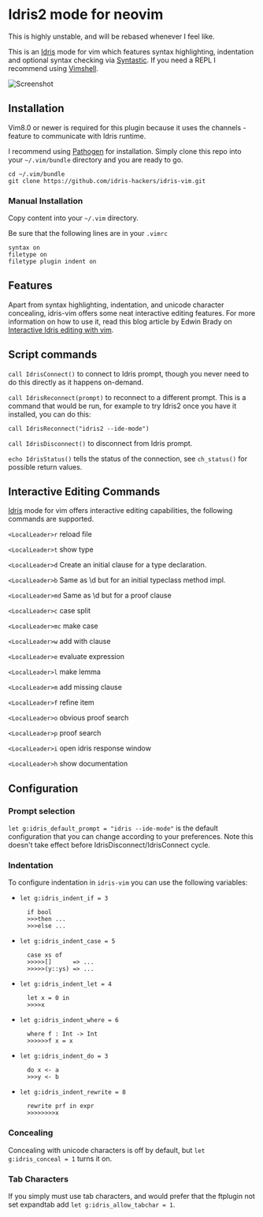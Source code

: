Idris2 mode for neovim
======================

This is highly unstable, and will be rebased whenever I feel like.

This is an [Idris][] mode for vim which features syntax highlighting, indentation
and optional syntax checking via [Syntastic][]. If you need a REPL I recommend using
[Vimshell][].

![Screenshot](http://raichoo.github.io/images/vim.png)

## Installation

Vim8.0 or newer is required for this plugin because it uses the channels -feature
to communicate with Idris runtime.

I recommend using [Pathogen][] for installation. Simply clone
this repo into your `~/.vim/bundle` directory and you are ready to go.

    cd ~/.vim/bundle
    git clone https://github.com/idris-hackers/idris-vim.git

### Manual Installation

Copy content into your `~/.vim` directory.

Be sure that the following lines are in your
`.vimrc`


    syntax on
    filetype on
    filetype plugin indent on

## Features

Apart from syntax highlighting, indentation, and unicode character concealing,
idris-vim offers some neat interactive editing features. For more information on
how to use it, read this blog article by Edwin Brady on [Interactive Idris editing with vim][].

## Script commands

`call IdrisConnect()` to connect to Idris prompt,
though you never need to do this directly as it happens on-demand.

`call IdrisReconnect(prompt)` to reconnect to a different prompt.
This is a command that would be run,
for example to try Idris2 once you have it installed, you can do this:

    call IdrisReconnect("idris2 --ide-mode")

`call IdrisDisconnect()` to disconnect from Idris prompt.

`echo IdrisStatus()` tells the status of the connection,
see `ch_status()` for possible return values.

## Interactive Editing Commands

[Idris][] mode for vim offers interactive editing capabilities, the following
commands are supported.

`<LocalLeader>r` reload file

`<LocalLeader>t` show type

`<LocalLeader>d` Create an initial clause for a type declaration.

`<LocalLeader>b` Same as \d but for an initial typeclass method impl.

`<LocalLeader>md` Same as \d but for a proof clause

`<LocalLeader>c` case split

`<LocalLeader>mc` make case

`<LocalLeader>w` add with clause

`<LocalLeader>e` evaluate expression

`<LocalLeader>l` make lemma

`<LocalLeader>m` add missing clause

`<LocalLeader>f` refine item

`<LocalLeader>o` obvious proof search

`<LocalLeader>p` proof search

`<LocalLeader>i` open idris response window

`<LocalLeader>h` show documentation

## Configuration

### Prompt selection

`let g:idris_default_prompt = "idris --ide-mode"` is the default configuration
that you can change according to your preferences.
Note this doesn't take effect before IdrisDisconnect/IdrisConnect cycle.

### Indentation

To configure indentation in `idris-vim` you can use the following variables:

* `let g:idris_indent_if = 3`

        if bool
        >>>then ...
        >>>else ...

* `let g:idris_indent_case = 5`

        case xs of
        >>>>>[]      => ...
        >>>>>(y::ys) => ...

* `let g:idris_indent_let = 4`

        let x = 0 in
        >>>>x

* `let g:idris_indent_where = 6`

        where f : Int -> Int
        >>>>>>f x = x

* `let g:idris_indent_do = 3`

        do x <- a
        >>>y <- b

* `let g:idris_indent_rewrite = 8`

        rewrite prf in expr
        >>>>>>>>x

### Concealing

Concealing with unicode characters is off by default, but `let g:idris_conceal = 1` turns it on.

### Tab Characters

If you simply must use tab characters, and would prefer that the ftplugin not set expandtab add `let g:idris_allow_tabchar = 1`.


[Idris]: http://www.idris-lang.org
[Syntastic]: https://github.com/scrooloose/syntastic
[Vimshell]: https://github.com/Shougo/vimshell.vim
[Pathogen]: https://github.com/tpope/vim-pathogen
[Interactive Idris editing with vim]: http://edwinb.wordpress.com/2013/10/28/interactive-idris-editing-with-vim/

